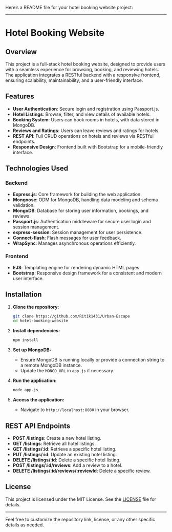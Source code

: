 Here’s a README file for your hotel booking website project:

---

# Hotel Booking Website

## Overview

This project is a full-stack hotel booking website, designed to provide users with a seamless experience for browsing, booking, and reviewing hotels. The application integrates a RESTful backend with a responsive frontend, ensuring scalability, maintainability, and a user-friendly interface.

## Features

- **User Authentication**: Secure login and registration using Passport.js.
- **Hotel Listings**: Browse, filter, and view details of available hotels.
- **Booking System**: Users can book rooms in hotels, with data stored in MongoDB.
- **Reviews and Ratings**: Users can leave reviews and ratings for hotels.
- **REST API**: Full CRUD operations on hotels and reviews via RESTful endpoints.
- **Responsive Design**: Frontend built with Bootstrap for a mobile-friendly interface.

## Technologies Used

### Backend
- **Express.js**: Core framework for building the web application.
- **Mongoose**: ODM for MongoDB, handling data modeling and schema validation.
- **MongoDB**: Database for storing user information, bookings, and reviews.
- **Passport.js**: Authentication middleware for secure user login and session management.
- **express-session**: Session management for user persistence.
- **Connect-flash**: Flash messages for user feedback.
- **WrapSync**: Manages asynchronous operations efficiently.

### Frontend
- **EJS**: Templating engine for rendering dynamic HTML pages.
- **Bootstrap**: Responsive design framework for a consistent and modern user interface.

## Installation

1. **Clone the repository:**
   ```bash
   git clone https://github.com/Ritik1431/Urban-Escape
   cd hotel-booking-website
   ```

2. **Install dependencies:**
   ```bash
   npm install
   ```

3. **Set up MongoDB:**
   - Ensure MongoDB is running locally or provide a connection string to a remote MongoDB instance.
   - Update the `MONGO_URL` in `app.js` if necessary.

4. **Run the application:**
   ```bash
   node app.js
   ```

5. **Access the application:**
   - Navigate to `http://localhost:8080` in your browser.

## REST API Endpoints

- **POST /listings**: Create a new hotel listing.
- **GET /listings**: Retrieve all hotel listings.
- **GET /listings/:id**: Retrieve a specific hotel listing.
- **PUT /listings/:id**: Update an existing hotel listing.
- **DELETE /listings/:id**: Delete a specific hotel listing.
- **POST /listings/:id/reviews**: Add a review to a hotel.
- **DELETE /listings/:id/reviews/:reviewId**: Delete a specific review.

## License

This project is licensed under the MIT License. See the [LICENSE](LICENSE) file for details.

---

Feel free to customize the repository link, license, or any other specific details as needed.
